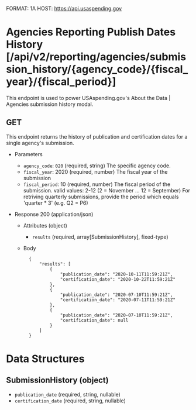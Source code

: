 FORMAT: 1A
HOST: https://api.usaspending.gov

# Agencies Reporting Publish Dates History [/api/v2/reporting/agencies/submission_history/{agency_code}/{fiscal_year}/{fiscal_period}]

This endpoint is used to power USAspending.gov's About the Data \| Agencies submission history modal.

## GET

This endpoint returns the history of publication and certification dates for a single agency's submission.

+ Parameters
    + `agency_code`: `020` (required, string)
        The specific agency code.
    + `fiscal_year`: 2020 (required, number)
        The fiscal year of the submission
    + `fiscal_period`: 10 (required, number)
        The fiscal period of the submission. valid values: 2-12 (2 = November ... 12 = September)
        For retriving quarterly submissions, provide the period which equals 'quarter * 3' (e.g. Q2 = P6)

+ Response 200 (application/json)

    + Attributes (object)
        + `results` (required, array[SubmissionHistory], fixed-type)
    + Body

            {
                "results": [
                    {
                        "publication_date": "2020-10-11T11:59:21Z",
                        "certification_date": "2020-10-22T11:59:21Z"
                    },
                    {
                        "publication_date": "2020-07-10T11:59:21Z",
                        "certification_date": "2020-07-11T11:59:21Z"
                    },
                    {
                        "publication_date": "2020-07-10T11:59:21Z",
                        "certification_date": null
                    }
                ]
            }

# Data Structures

## SubmissionHistory (object)
+ `publication_date` (required, string, nullable)
+ `certification_date` (required, string, nullable)
